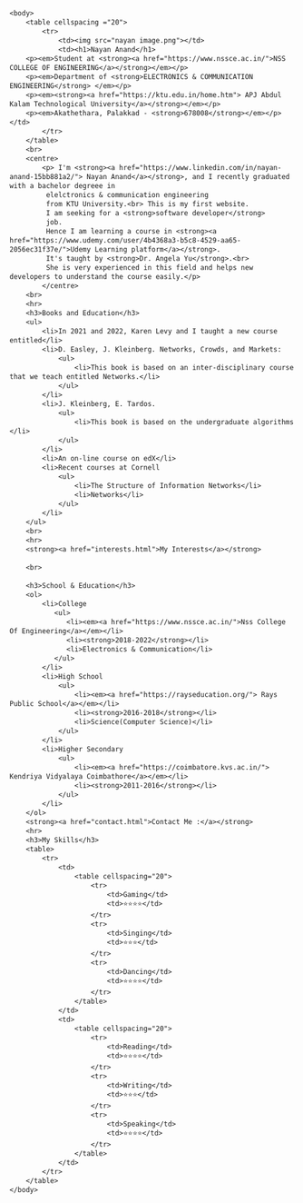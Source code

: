 
<html lang ="en">
    <head>
        <meta charset="UTF-8">
        <title> Nayan Anand's Homepage🧠 </title>
    </head>

    <body>
        <table cellspacing ="20">
            <tr>
                <td><img src="nayan image.png"></td>
                <td><h1>Nayan Anand</h1>
        <p><em>Student at <strong><a href="https://www.nssce.ac.in/">NSS COLLEGE OF ENGINEERING</a></strong></em></p>
        <p><em>Department of <strong>ELECTRONICS & COMMUNICATION ENGINEERING</strong> </em></p>
        <p><em><strong><a href="https://ktu.edu.in/home.htm"> APJ Abdul Kalam Technological University</a></strong></em></p>
        <p><em>Akathethara, Palakkad - <strong>678008</strong></em></p></td>
            </tr>
        </table>
        <br>   
        <centre>
            <p> I'm <strong><a href="https://www.linkedin.com/in/nayan-anand-15bb881a2/"> Nayan Anand</a></strong>, and I recently graduated with a bachelor degreee in 
             elelctronics & communication engineering
             from KTU University.<br> This is my first website. 
             I am seeking for a <strong>software developer</strong> 
             job.
             Hence I am learning a course in <strong><a href="https://www.udemy.com/user/4b4368a3-b5c8-4529-aa65-2056ec31f37e/">Udemy Learning platform</a></strong>. 
             It's taught by <strong>Dr. Angela Yu</strong>.<br> 
             She is very experienced in this field and helps new developers to understand the course easily.</p>
            </centre>
        <br>
        <hr>
        <h3>Books and Education</h3>     
        <ul>
            <li>In 2021 and 2022, Karen Levy and I taught a new course entitled</li>
            <li>D. Easley, J. Kleinberg. Networks, Crowds, and Markets:
                <ul>
                    <li>This book is based on an inter-disciplinary course that we teach entitled Networks.</li>
                </ul>
            </li>
            <li>J. Kleinberg, E. Tardos. 
                <ul>
                    <li>This book is based on the undergraduate algorithms </li>
                </ul>
            </li>
            <li>An on-line course on edX</li>
            <li>Recent courses at Cornell
                <ul>
                    <li>The Structure of Information Networks</li>
                    <li>Networks</li>
                </ul>
            </li>
        </ul>
        <br>
        <hr>
        <strong><a href="interests.html">My Interests</a></strong>
        
        <br>
    
        <h3>School & Education</h3>
        <ol>
            <li>College
               <ul>
                  <li><em><a href="https://www.nssce.ac.in/">Nss College Of Engineering</a></em></li>
                  <li><strong>2018-2022</strong></li>
                  <li>Electronics & Communication</li>
               </ul>
            </li>
            <li>High School
                <ul>
                    <li><em><a href="https://rayseducation.org/"> Rays Public School</a></em></li>
                    <li><strong>2016-2018</strong></li>
                    <li>Science(Computer Science)</li>
                </ul>
            </li>
            <li>Higher Secondary
                <ul>
                    <li><em><a href="https://coimbatore.kvs.ac.in/"> Kendriya Vidyalaya Coimbathore</a></em></li>
                    <li><strong>2011-2016</strong></li>
                </ul>
            </li>
        </ol>
        <strong><a href="contact.html">Contact Me :</a></strong>
        <hr>
        <h3>My Skills</h3>
        <table>
            <tr>
                <td>
                    <table cellspacing="20">
                        <tr>
                            <td>Gaming</td>
                            <td>⭐⭐⭐⭐</td>
                        </tr>
                        <tr>
                            <td>Singing</td>
                            <td>⭐⭐⭐</td>
                        </tr>
                        <tr>
                            <td>Dancing</td>
                            <td>⭐⭐⭐⭐</td>
                        </tr>
                    </table>
                </td>
                <td>
                    <table cellspacing="20">
                        <tr>
                            <td>Reading</td>
                            <td>⭐⭐⭐⭐</td>
                        </tr>
                        <tr>
                            <td>Writing</td>
                            <td>⭐⭐⭐</td>
                        </tr>
                        <tr>
                            <td>Speaking</td>
                            <td>⭐⭐⭐⭐</td>
                        </tr>
                    </table>
                </td>
            </tr>
        </table>
    </body>
</html>
